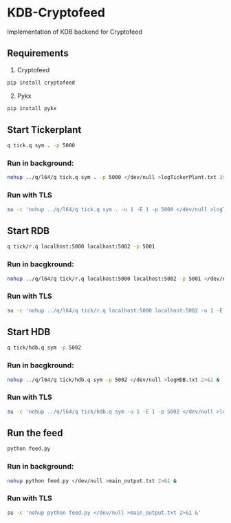 # KDB-Cryptofeed
Implementation of KDB backend for Cryptofeed

## Requirements
1. Cryptofeed
```bash
pip install cryptofeed
```
2. Pykx
```bash
pip install pykx
```

## Start Tickerplant
```bash
q tick.q sym . -p 5000
```
### Run in background:
```bash
nohup ../q/l64/q tick.q sym . -p 5000 </dev/null >logTickerPlant.txt 2>&1 &
```
### Run with TLS
```bash
su -c 'nohup ../q/l64/q tick.q sym . -u 1 -E 1 -p 5000 </dev/null >logTickerPlant.txt 2>&1 &'
```
## Start RDB

```bash
q tick/r.q localhost:5000 localhost:5002 -p 5001
```
### Run in bacgkround:
```bash
nohup ../q/l64/q tick/r.q localhost:5000 localhost:5002 -p 5001 </dev/null >logRDB.txt 2>&1 &
```
### Run with TLS
```bash
su -c 'nohup ../q/l64/q tick/r.q localhost:5000 localhost:5002 -u 1 -E 1 -p 5001 </dev/null >logRDB.txt 2>&1 &'
```


## Start HDB

 ```bash
 q tick/hdb.q sym -p 5002
 ```
 ### Run in bacgkround:
 ```bash
 nohup ../q/l64/q tick/hdb.q sym -p 5002 </dev/null >logHDB.txt 2>&1 &
 ```
 ### Run with TLS
```bash
su -c 'nohup ../q/l64/q tick/hdb.q sym -u 1 -E 1 -p 5002 </dev/null >logHDB.txt 2>&1 &'
```

## Run the feed

```bash
python feed.py
```
### Run in background:
```bash
nohup python feed.py </dev/null >main_output.txt 2>&1 &
```
 ### Run with TLS
```bash
su -c 'nohup python feed.py </dev/null >main_output.txt 2>&1 &'
```



